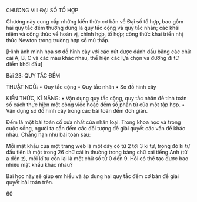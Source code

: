 CHƯƠNG VIII
ĐẠI SỐ TỔ HỢP

Chương này cung cấp những kiến thức cơ bản về Đại số tổ hợp, bao gồm hai quy tắc đếm thường dùng là quy tắc cộng và quy tắc nhân; các khái niệm và công thức về hoán vị, chỉnh hợp, tổ hợp; công thức khai triển nhị thức Newton trong trường hợp số mũ thấp.

[Hình ảnh minh họa sơ đồ hình cây với các nút được đánh dấu bằng các chữ cái A, B, C và các màu khác nhau, thể hiện các lựa chọn và đường đi từ điểm khởi đầu]

Bài 23: QUY TẮC ĐẾM

THUẬT NGỮ:
• Quy tắc cộng
• Quy tắc nhân
• Sơ đồ hình cây

KIẾN THỨC, KĨ NĂNG:
• Vận dụng quy tắc cộng, quy tắc nhân để tính toán số cách thực hiện một công việc hoặc đếm số phần tử của một tập hợp.
• Vận dụng sơ đồ hình cây trong các bài toán đếm đơn giản.

Đếm là một bài toán cổ xưa nhất của nhân loại. Trong khoa học và trong cuộc sống, người ta cần đếm các đối tượng để giải quyết các vấn đề khác nhau. Chẳng hạn như bài toán sau:

Mỗi mật khẩu của một trang web là một dãy có từ 2 tới 3 kí tự, trong đó kí tự đầu tiên là một trong 26 chữ cái in thường trong bảng chữ cái tiếng Anh (từ a đến z), mỗi kí tự còn lại là một chữ số từ 0 đến 9. Hỏi có thể tạo được bao nhiêu mật khẩu khác nhau?

Bài học này sẽ giúp em hiểu và áp dụng hai quy tắc đếm cơ bản để giải quyết bài toán trên.

60